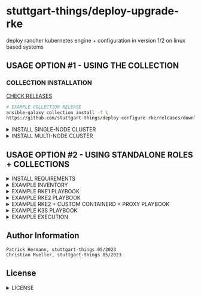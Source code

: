 # stuttgart-things/deploy-upgrade-rke

deploy rancher kubernetes engine + configuration in version 1/2 on linux based systems

## USAGE OPTION #1 - USING THE COLLECTION

### COLLECTION INSTALLATION

[CHECK RELEASES](https://github.com/stuttgart-things/deploy-configure-rke/releases)

```bash
# EXAMPLE COLLECTION RELEASE
ansible-galaxy collection install -f \
https://github.com/stuttgart-things/deploy-configure-rke/releases/download/1.29.2-2/sthings-deploy_rke-1.29.2-2.tar.gz
```

<details><summary>INSTALL SINGLE-NODE CLUSTER</summary>

```bash 
# CREATE INVENTORY
cat <<EOF > rke2
[initial_master_node]
10.100.136.151
[additional_master_nodes]
# no details needed but group needs to be defined
EOF

# PLAYBOOK CALL
CLUSTER_NAME=rke2
mkdir ~/.kube/${CLUSTER_NAME}

ansible-playbook sthings.deploy_rke.rke2 \
-i rke2 -vv \
-e rke2_fetched_kubeconfig_path=~/.kube/${CLUSTER_NAME} \
-e cluster_setup=singlenode \
-vv
```

</details>

<details><summary>INSTALL MULTI-NODE CLUSTER</summary>

```bash 
# CREATE INVENTORY
cat <<EOF > rke2
[initial_master_node]
10.100.136.151
[additional_master_nodes]
10.100.136.152
10.100.136.153
EOF

# PLAYBOOK CALL
CLUSTER_NAME=rke2
mkdir ~/.kube/${CLUSTER_NAME}

ansible-playbook sthings.deploy_rke.rke2 \
-i rke2 -vv \
-e rke2_fetched_kubeconfig_path=~/.kube/${CLUSTER_NAME} \
-e cluster_setup=multinode \
-vv
```

</details>

## USAGE OPTION #2 - USING STANDALONE ROLES + COLLECTIONS</summary>


<details><summary>INSTALL REQUIREMENTS</summary>

```
cat <<EOF > ./requirements.yaml
roles:
- src: https://github.com/stuttgart-things/deploy-configure-rke.git
  scm: git
- src: https://github.com/stuttgart-things/configure-rke-node.git
  scm: git
- src: https://github.com/stuttgart-things/install-requirements.git
  scm: git
- src: https://github.com/stuttgart-things/install-configure-docker.git
  scm: git
- src: https://github.com/stuttgart-things/create-os-user.git
  scm: git
- src: https://github.com/stuttgart-things/download-install-binary.git
  scm: git

collections: 
- name: community.crypto 
  version: 2.15.1 
- name: community.general 
  version: 7.3.0 
- name: ansible.posix 
  version: 1.5.2 
- name: kubernetes.core
  version: 2.4.0
EOF

ansible-galaxy install -r ./requirements.yaml -f
```

</details>

<details><summary>EXAMPLE INVENTORY</summary>

```bash
cat <<EOF > ./inv
# MULTINODE-CLUSTER
[initial_master_node]
{{ .fqdn }} ansible_ssh_common_args='-o StrictHostKeyChecking=no'
[additional_master_nodes] 
{{ .fqdn }} ansible_ssh_common_args='-o StrictHostKeyChecking=no'
{{ .fqdn }} ansible_ssh_common_args='-o StrictHostKeyChecking=no'

# SINGLENODE-CLUSTER
[initial_master_node]
{{ .fqdn }} ansible_ssh_common_args='-o StrictHostKeyChecking=no'
[additional_master_nodes]
EOF
```
</details>

<details><summary>EXAMPLE RKE1 PLAYBOOK</summary>

```
cat <<EOF > ./play.yaml
---
- hosts: all
  become: true

  vars:
    rke_docker_version: '=5:23.0.6-1~ubuntu.22.04~jammy'
    rke_docker_ce_version: '5:23.0.6*'
    rke_version: 1
    rke_user_name: rke
    rke_installer_version: 1.4.8
    rke_kubernetes_version: v1.26.7-rancher1-1
    project_folder: rancher-things
    rke_create_rke_user: true
    network_plugin: calico
    rke2_airgapped_installation: false

  roles:
    - role: deploy-configure-rke
EOF

ansible-playbook -i inv play.yaml -vv
```

</details>

<details><summary>EXAMPLE RKE2 PLAYBOOK</summary>

```bash
cat <<EOF > ./play.yaml
- hosts: all
  become: true

  vars:
    rke_version: 2
    rke2_k8s_version: 1.26.0
    rke2_airgapped_installation: true
    rke2_release_kind: rke2r2 # rke2r1
    disable_rke2_components: 
      - rke2-ingress-nginx
      - rke-snapshot-controller
    cluster_setup: multinode
    install_containerd: false # bring your own containerd
    containerdRootPath: /var/lib/containerd/ # directory must not exist
  
  roles:
    - role: deploy-configure-rke
EOF
  
ansible-playbook -i inv play.yaml -vv
```

</details>

<details><summary>EXAMPLE RKE2 + CUSTOM CONTAINERD + PROXY PLAYBOOK</summary>

```bash
cat <<EOF > ./play.yaml
- hosts: all
  become: true
  vars:
    containerdRootPath: /net/rngvm00556/fs0
    rke_version: 2
    rke2_airgapped_installation: true
    rke2_k8s_version: 1.26.0
    rke2_release_kind: rke2r2 #rke2r1
    cluster_setup: singlenode
    rke2_airgapped_installation: false
    enable_ingress_controller: false
    install_containerd: true
    rke2_configure_proxy: true
    rke2_proxy_config: |
      HOME=/root
      export HTTP_PROXY="http://127.0.0.1:3128"
      # export..
    containerd_proxy_config: |
      Environment="HTTP_PROXY=http://127.0.0.1:3128/"
      Environment="HTTPS_PROXY=http://127.0.0.1:3128/"
      # Environment..  
  roles:
    - role: deploy-configure-rke
EOF

ansible-playbook -i inv play.yaml -vv
```

</details>

  
<details><summary>EXAMPLE K3S PLAYBOOK</summary>

```bash
cat <<EOF > ./play.yaml
- hosts: all
  become: true

  vars:
    install_k3s: true
    k3s_state: present
    k3s_k8s_version: 1.21.1
    k3s_release_kind: k3s1
    k3s_parameters:
      - "--write-kubeconfig-mode 644"  
    cluster_setup: multinode
    install_containerd: false # bring your own containerd
    containerdRootPath: /var/lib/containerd/ # only if install_containerd true
  
  roles:
    - role: deploy-configure-rke
EOF
  
ansible-playbook -i inv play.yaml -vv
```

</details>

<details><summary>EXAMPLE EXECUTION</summary>

```bash
ansible-playbook -i rke2 play.yaml -vv
```

</details>

</details>


Author Information
------------------
```
Patrick Hermann, stuttgart-things 05/2023
Christian Mueller, stuttgart-things 05/2023
```

## License
<details><summary>LICENSE</summary>

Copyright 2020 patrick hermann.

Licensed under the Apache License, Version 2.0 (the "License");
you may not use this file except in compliance with the License.
You may obtain a copy of the License at

    http://www.apache.org/licenses/LICENSE-2.0

Unless required by applicable law or agreed to in writing, software
distributed under the License is distributed on an "AS IS" BASIS,
WITHOUT WARRANTIES OR CONDITIONS OF ANY KIND, either express or implied.
See the License for the specific language governing permissions and
limitations under the License.
</details>

